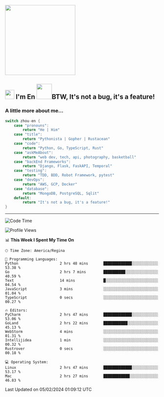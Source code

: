 <img align='center' src="https://media.giphy.com/media/GP1TJJSV4Ys1r64q2A/giphy.gif" width="230">

<h2><img src="https://emojis.slackmojis.com/emojis/images/1531849430/4246/blob-sunglasses.gif?1531849430" width="30"/> I'm En <img src="https://media.giphy.com/media/12oufCB0MyZ1Go/giphy.gif" width="50">BTW, It's not a bug, it's a feature!</h2>


<!-- <img align='right' src="https://media.giphy.com/media/M9gbBd9nbDrOTu1Mqx/giphy.gif" width="230"> -->


### A little more about me... 
<!--
```javascript
const zhou-en = {
    pronouns: "He" | "Him",
    title: "Pythonista" | "Gopher" | "Rustacean",
    code: ["Python", "Go", "Rust", "TypeScript"],
    askMeAbout: ["web dev", "tech", "app dev", "photography"],
    technologies: {
        backEnd: {
            python: ["Django", "Flask", "FaskAPI"],
            go: []
        },
        scraping: ["selenium", "scrapy", "spider"],
        testing: ["Robot Framework"],
        devOps: ["AWS", "Docker", "GCP", "Nginx"],
        databases: ["mongo", "postgresql", "sqlite"],
        misc: ["Firebase", "Heroku"]
    },
    architecture: ["Event Driven Architecture", "Microservices"],
    currentFocus: ["Temporal", "Rust"],
    funFact: "It's not a bug, it's a feature!"
};
```
  -->

```go
switch zhou-en {
    case "pronouns":
        return "He | Him"
    case "title":
        return "Pythonista | Gopher | Rustacean"
    case "code":
        return "Python, Go, TypeScript, Rust"
    case "askMeAbout":
        return "web dev, tech, api, photography, basketball"
    case "backEnd Frameworks":
        return "Django, Flask, FaskAPI, Temporal"
    case "testing":
        return "TDD, BDD, Robot Framework, pytest"
    case "devOps":
        return "AWS, GCP, Docker"
    case "database":
        return "MongoDB, PostgreSQL, Sqlit"
    default:
        return "It's not a bug, it's a feature!"
}
```




---
<!--START_SECTION:waka-->
![Code Time](http://img.shields.io/badge/Code%20Time-1%2C198%20hrs%2027%20mins-blue)

![Profile Views](http://img.shields.io/badge/Profile%20Views-0-blue)

📊 **This Week I Spent My Time On** 

```text
🕑︎ Time Zone: America/Regina

💬 Programming Languages: 
Python                   2 hrs 48 mins       █████████████░░░░░░░░░░░░   53.38 % 
Go                       2 hrs 7 mins        ██████████░░░░░░░░░░░░░░░   40.59 % 
Text                     14 mins             █░░░░░░░░░░░░░░░░░░░░░░░░   04.54 % 
JavaScript               3 mins              ░░░░░░░░░░░░░░░░░░░░░░░░░   01.04 % 
TypeScript               0 secs              ░░░░░░░░░░░░░░░░░░░░░░░░░   00.27 % 

🔥 Editors: 
PyCharm                  2 hrs 47 mins       █████████████░░░░░░░░░░░░   53.06 % 
GoLand                   2 hrs 22 mins       ███████████░░░░░░░░░░░░░░   45.13 % 
WebStorm                 4 mins              ░░░░░░░░░░░░░░░░░░░░░░░░░   01.31 % 
Intellijidea             1 min               ░░░░░░░░░░░░░░░░░░░░░░░░░   00.32 % 
Rustrover                0 secs              ░░░░░░░░░░░░░░░░░░░░░░░░░   00.18 % 

💻 Operating System: 
Linux                    2 hrs 47 mins       █████████████░░░░░░░░░░░░   53.17 % 
Mac                      2 hrs 27 mins       ████████████░░░░░░░░░░░░░   46.83 % 
```


 Last Updated on 05/02/2024 01:09:12 UTC
<!--END_SECTION:waka-->
